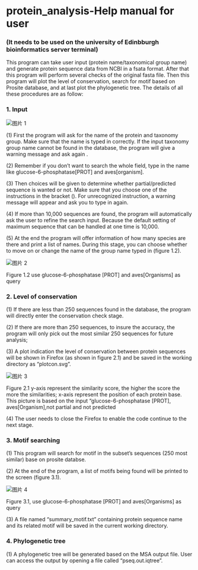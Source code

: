# protein_analysis-Help manual for user
### (It needs to be used on the university of Edinbburgh bioinformatics server terminal)

This program can take user input (protein name/taxonomical group name) and generate protein sequence data from NCBI in a fsata format. After that this program will perform several checks of the original fasta file. Then this program will plot the level of conservation, search for motif based on Prosite database, and at last plot the phylogenetic tree. The details of all these procedures are as follow:

### 1.	Input

![图片 1](https://user-images.githubusercontent.com/46657555/74937588-42684500-53e4-11ea-86f6-d0e276bda457.png)

(1) First the program will ask for the name of the protein and taxonomy group. Make sure that the name is typed in correctly. If the input taxonomy group name cannot be found in the database, the program will give a warning message and ask again .
 
(2)	Remember if you don’t want to search the whole field, type in the name like glucose-6-phosphatase[PROT] and aves[organism].

(3)	Then choices will be given to determine whether partial/predicted sequence is wanted or not. Make sure that you choose one of the instructions in the bracket (). For unrecognized instruction, a warning message will appear and ask you to type in again.

(4)	If more than 10,000 sequences are found, the program will automatically ask the user to refine the search input. Because the default setting of maximum sequence that can be handled at one time is 10,000.

(5)	At the end the program will offer information of how many species are there and print a list of names. During this stage, you can choose whether to move on or change the name of the group name typed in (figure 1.2).

![图片 2](https://user-images.githubusercontent.com/46657555/74937726-94a96600-53e4-11ea-80de-42952b96c0f1.png)

Figure 1.2
use glucose-6-phosphatase [PROT] and aves[Organisms] as query

### 2.	Level of conservation

(1) If there are less than 250 sequences found in the database, the program will directly enter the conservation check stage.

(2) If there are more than 250 sequences, to insure the accuracy, the program will only pick out the most similar 250 sequences for future analysis;

(3) A plot indication the level of conservation between protein sequences will be shown in Firefox (as shown in figure 2.1) and be saved in the working directory as “plotcon.svg”.
 
 ![图片 3](https://user-images.githubusercontent.com/46657555/74937844-cae6e580-53e4-11ea-8507-0e89c25bf61f.png)
 
 Figure 2.1
y-axis represent the similarity score, the higher the score the more the similarities; x-axis represent the position of each protein base. This picture is based on the input “glucose-6-phosphatase [PROT], aves[Organism],not partial and not predicted

(4)	The user needs to close the Firefox to enable the code continue to the next stage.

### 3.	Motif searching

(1) This program will search for motif in the subset’s sequences (250 most similar) base on prosite databse.

(2) At the end of the program, a list of motifs being found will be printed to the screen (figure 3.1).
 
![图片 4](https://user-images.githubusercontent.com/46657555/74937917-f669d000-53e4-11ea-942c-03a3be8663b1.png)

Figure 3.1, 
use glucose-6-phosphatase [PROT] and aves[Organisms] as query

(3) A file named “summary_motif.txt” containing protein sequence name and its related motif will be saved in the current working directory.

### 4.	Phylogenetic tree

(1)	A phylogenetic tree will be generated based on the MSA output file. User can access the output by opening a file called “pseq.out.iqtree”.
